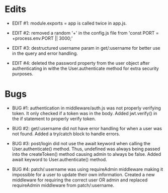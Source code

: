 # Edits

- EDIT #1: module.exports = app is called twice in app.js.

- EDIT #2: removed a random '+' in the config.js file from 'const PORT = +process.env.PORT || 3000;'

- EDIT #3: destructured username param in get/:username for better use in the query and error handling.

- EDIT #4: deleted the password property from the user object after authenticating in withe the User.authenticate method for extra security purposes.

# Bugs

- BUG #1: authentication in middleware/auth.js was not properly verifying token. It only checked if a token was in the body. Added jwt.verify() in the if statement to properly verify token.

- BUG #2: get/:username did not have error handling for when a user was not found. Added a try/catch block to handle errors.

- BUG #3: post/login did not use the await keyword when calling the User.authenticate() method. Thus, undefined was always being passed into the createToken() method causing admin to always be false. Added await keyword to User.authenticate() method.

- BUG #4: patch/:username was using requireAdmin middleware making it impossible for a user to update their own information. Created a new middleware for requiring the correct user OR admin and replaced requireAdmin middleware from patch/:username.